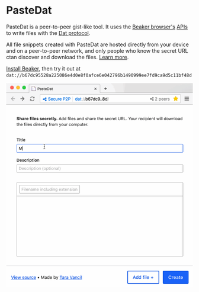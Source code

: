 # PasteDat

PasteDat is a peer-to-peer gist-like tool. It uses the [Beaker browser's](https://beakerbrowser.com) [APIs](https://beakerbrowser.com/docs/apis/) to write files with the [Dat protocol](https://github.com/datproject/dat).

All file snippets created with PasteDat are hosted directly from your device and on a peer-to-peer network, and only people who know the secret URL ctan discover and download the files. [Learn more](https://beakerbrowser.com/docs/tutorials/share-files-secretly.html).

[Install Beaker](https://beakerbrowser.com/docs/install/), then try it out
at
`dat://b67dc95528a225086e4d0e8f0afce6e042796b1490999ee7fd9ca9d5c11bf48d`

![alt text](./demo.gif "PasteBin demo")